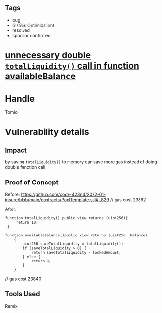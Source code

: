 ## Tags

- bug
- G (Gas Optimization)
- resolved
- sponsor confirmed

# [unnecessary double `totalLiquidity()` call in function availableBalance](https://github.com/code-423n4/2022-01-insure-findings/issues/121) 

# Handle

Tomio


# Vulnerability details

## Impact
by saving `totalLiquidity()` to memory can save more gas instead of doing double function call

## Proof of Concept
Before: https://github.com/code-423n4/2022-01-insure/blob/main/contracts/PoolTemplate.sol#L829
// gas cost 23862

After:
```
function totalLiquidity() public view returns (uint256){
     return 10;
 }   

function availableBalance()public view returns (uint256 _balance)
    {
        uint256 saveTotalLiquidity = totalLiquidity();
        if (saveTotalLiquidity > 0) {
            return saveTotalLiquidity - lockedAmount;
        } else {
            return 0;
        }
    }
```
// gas cost 23840

## Tools Used
Remix

